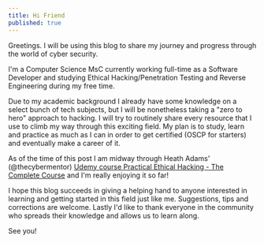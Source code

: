```yaml
---
title: Hi Friend
published: true
---
```


Greetings. I will be using this blog to share my journey and progress through the world of cyber security.

I'm a Computer Science MsC currently working full-time as a Software Developer and studying Ethical Hacking/Penetration Testing and Reverse Engineering during my free time.

Due to my academic background I already have some knowledge on a select bunch of tech subjects, but I will be nonetheless taking a "zero to hero" approach to hacking. I will try to routinely share every resource that I use to climb my way through this exciting field. My plan is to study, learn and practice as much as I can in order to get certified (OSCP for starters) and eventually make a career of it.

As of the time of this post I am midway through Heath Adams' (@thecybermentor) [Udemy course Practical Ethical Hacking - The Complete Course](https://www.udemy.com/course/practical-ethical-hacking/) and I'm really enjoying it so far!

I hope this blog succeeds in giving a helping hand to anyone interested in learning and getting started in this field just like me. Suggestions, tips and corrections are welcome.
Lastly I'd like to thank everyone in the community who spreads their knowledge and allows us to learn along.

See you!
